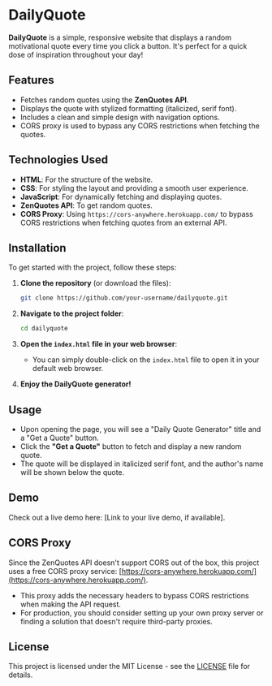 # DailyQuote

**DailyQuote** is a simple, responsive website that displays a random motivational quote every time you click a button. It's perfect for a quick dose of inspiration throughout your day!

## Features

- Fetches random quotes using the **ZenQuotes API**.
- Displays the quote with stylized formatting (italicized, serif font).
- Includes a clean and simple design with navigation options.
- CORS proxy is used to bypass any CORS restrictions when fetching the quotes.

## Technologies Used

- **HTML**: For the structure of the website.
- **CSS**: For styling the layout and providing a smooth user experience.
- **JavaScript**: For dynamically fetching and displaying quotes.
- **ZenQuotes API**: To get random quotes.
- **CORS Proxy**: Using `https://cors-anywhere.herokuapp.com/` to bypass CORS restrictions when fetching quotes from an external API.

## Installation

To get started with the project, follow these steps:

1. **Clone the repository** (or download the files):
    ```bash
    git clone https://github.com/your-username/dailyquote.git
    ```

2. **Navigate to the project folder**:
    ```bash
    cd dailyquote
    ```

3. **Open the `index.html` file in your web browser**:
    - You can simply double-click on the `index.html` file to open it in your default web browser.

4. **Enjoy the DailyQuote generator!**

## Usage

- Upon opening the page, you will see a "Daily Quote Generator" title and a "Get a Quote" button.
- Click the **"Get a Quote"** button to fetch and display a new random quote.
- The quote will be displayed in italicized serif font, and the author's name will be shown below the quote.

## Demo

Check out a live demo here: [Link to your live demo, if available].

## CORS Proxy

Since the ZenQuotes API doesn't support CORS out of the box, this project uses a free CORS proxy service: [https://cors-anywhere.herokuapp.com/](https://cors-anywhere.herokuapp.com/).

- This proxy adds the necessary headers to bypass CORS restrictions when making the API request.
- For production, you should consider setting up your own proxy server or finding a solution that doesn't require third-party proxies.

## License

This project is licensed under the MIT License - see the [LICENSE](LICENSE) file for details.